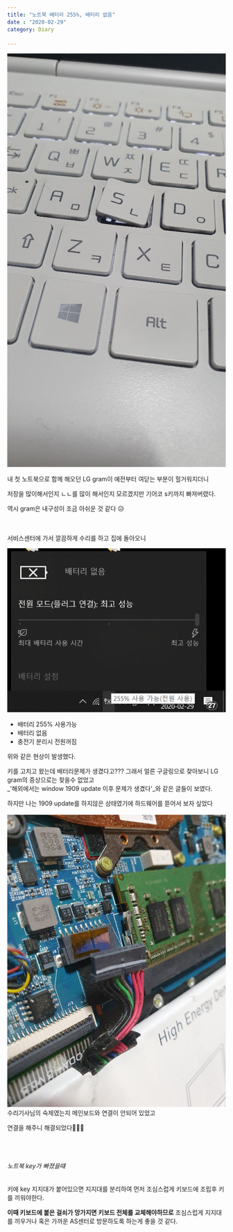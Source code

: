 ```yaml
---
title: "노트북 배터리 255%, 배터리 없음"
date : "2020-02-29"
category: Diary

---
```



![](../images/run_s_key.jpg)

내 첫 노트북으로 함께 해오던 LG gram이 예전부터 여닫는 부분이 헐거워지더니 

저장을 많이해서인지 ㄴㄴ를 많이 해서인지 모르겠지만
기어코 s키까지 빠져버렸다. 

역시 gram은 내구성이 조금 아쉬운 것 같다 😥

<br><br>
서비스센터에 가서 깔끔하게 수리를 하고
집에 돌아오니

![](../images/battery.png)

* 배터리 255% 사용가능
* 배터리 없음
* 충전기 분리시 전원꺼짐

위와 같은 현상이 발생했다. 

키를 고치고 왔는데 배터리문제가 생겼다고???
그래서 얼른 구글링으로 찾아보니
LG gram의 증상으로는 찾을수 없었고   
_'해외에서는 window 1909 update 이후 문제가 생겼다'_와 같은 글들이 보였다.

하지만 나는 1909 update를 하지않은 상태였기에 
하드웨어를 뜯어서 보자 싶었다
<br><br>
![](../images/battery_unconnect.jpg)
수리기사님의 숙제였는지
메인보드와 연결이 안되어 있었고 

연결을 해주니 해결되었다👏👏👏

<br><br>

###### 노트북 key가 빠졌을떄

키에 key 지지대가 붙어있으면 지지대를 분리하여 먼저 조심스럽게 키보드에 조립후 키를 끼워야한다.

**이때 키보드에 붙은 걸쇠가 망가지면 키보드 전체를 교체해야하므로**
조심스럽게 지지대를 끼우거나 혹은 가까운 AS센터로 방문하도록 하는게 좋을 것 같다.